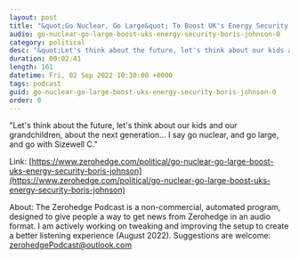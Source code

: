 ```yaml
---
layout: post
title: "&quot;Go Nuclear, Go Large&quot; To Boost UK's Energy Security: Boris Johnson"
audio: go-nuclear-go-large-boost-uks-energy-security-boris-johnson-0
category: political
desc: "&quot;Let's think about the future, let's think about our kids and our grandchildren, about the next generation... I say go nuclear, and go large, and go with Sizewell C.&quot; "
duration: 00:02:41
length: 161
datetime: Fri, 02 Sep 2022 10:30:00 +0000
tags: podcast
guid: go-nuclear-go-large-boost-uks-energy-security-boris-johnson-0
order: 0
---
```

&quot;Let's think about the future, let's think about our kids and our grandchildren, about the next generation... I say go nuclear, and go large, and go with Sizewell C.&quot; 

Link: [https://www.zerohedge.com/political/go-nuclear-go-large-boost-uks-energy-security-boris-johnson](https://www.zerohedge.com/political/go-nuclear-go-large-boost-uks-energy-security-boris-johnson)

About: The Zerohedge Podcast is a non-commercial, automated program, designed to give people a way to get news from Zerohedge in an audio format.  I am actively working on tweaking and improving the setup to create a better listening experience (August 2022).  Suggestions are welcome: [zerohedgePodcast@outlook.com](mailto:zerohedgePodcast@outlook.com)